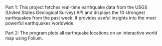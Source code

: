 Part 1: This project fetches real-time earthquake data from the USGS (United States Geological Survey) API and displays the 10 strongest earthquakes from the past week. It provides useful insights into the most powerful earthquakes worldwide.

Part 2: The program plots all earthquake locations on an interactive world map using Folium.
